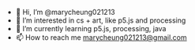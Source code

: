 - 👋 Hi, I’m @marycheung021213
- 👀 I’m interested in cs + art, like p5.js and processing
- 🌱 I’m currently learning p5.js, processing, java
- 📫 How to reach me marycheung021213@gmail.com

<!---
marycheung021213/marycheung021213 is a ✨ special ✨ repository because its `README.md` (this file) appears on your GitHub profile.
You can click the Preview link to take a look at your changes.
--->
